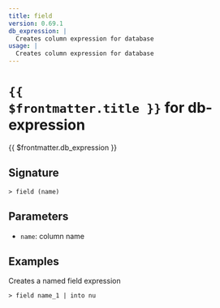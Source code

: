 ```yaml
---
title: field
version: 0.69.1
db_expression: |
  Creates column expression for database
usage: |
  Creates column expression for database
---
```


# <code>{{ $frontmatter.title }}</code> for db-expression

<div style='white-space: pre-wrap;margin-top: 10px'>{{ $frontmatter.db_expression }}</div>

## Signature

```> field (name)```

## Parameters

 -  `name`: column name

## Examples

Creates a named field expression
```shell
> field name_1 | into nu
```
